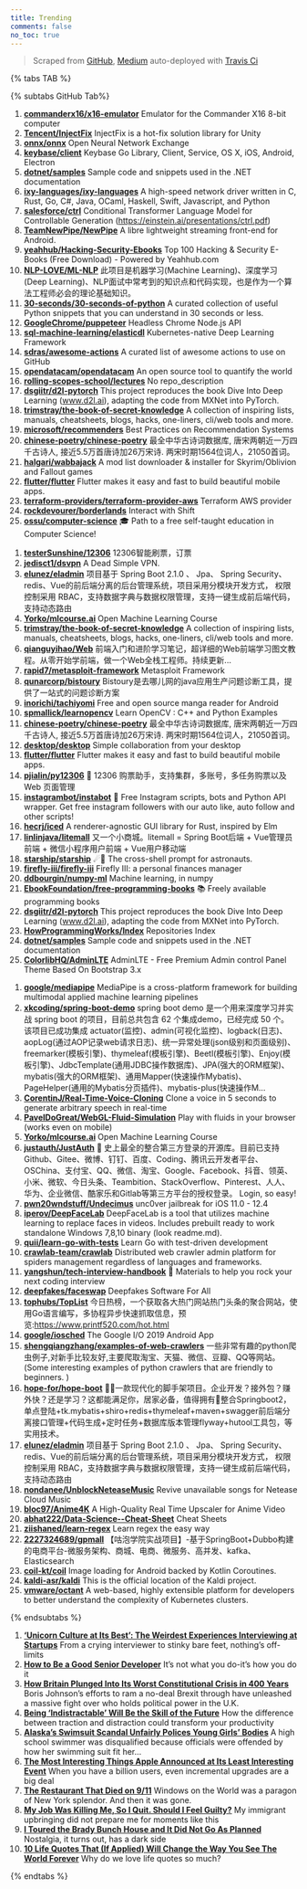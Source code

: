 ```yaml
---
title: Trending
comments: false
no_toc: true
---
```


> Scraped from [GitHub](https://github.com/trending), [Medium](https://medium.com/topic/popular)
auto-deployed with [Travis Ci](https://travis-ci.org/)

{% tabs TAB %}
<!-- tab GitHub -->
{% subtabs GitHub Tab%}
<!-- tab Daily -->
1. [**commanderx16/x16-emulator**](https://github.com/commanderx16/x16-emulator)
Emulator for the Commander X16 8-bit computer
2. [**Tencent/InjectFix**](https://github.com/Tencent/InjectFix)
InjectFix is a hot-fix solution library for Unity
3. [**onnx/onnx**](https://github.com/onnx/onnx)
Open Neural Network Exchange
4. [**keybase/client**](https://github.com/keybase/client)
Keybase Go Library, Client, Service, OS X, iOS, Android, Electron
5. [**dotnet/samples**](https://github.com/dotnet/samples)
Sample code and snippets used in the .NET documentation
6. [**ixy-languages/ixy-languages**](https://github.com/ixy-languages/ixy-languages)
A high-speed network driver written in C, Rust, Go, C#, Java, OCaml, Haskell, Swift, Javascript, and Python
7. [**salesforce/ctrl**](https://github.com/salesforce/ctrl)
Conditional Transformer Language Model for Controllable Generation (https://einstein.ai/presentations/ctrl.pdf)
8. [**TeamNewPipe/NewPipe**](https://github.com/TeamNewPipe/NewPipe)
A libre lightweight streaming front-end for Android.
9. [**yeahhub/Hacking-Security-Ebooks**](https://github.com/yeahhub/Hacking-Security-Ebooks)
Top 100 Hacking & Security E-Books (Free Download) - Powered by Yeahhub.com
10. [**NLP-LOVE/ML-NLP**](https://github.com/NLP-LOVE/ML-NLP)
此项目是机器学习(Machine Learning)、深度学习(Deep Learning)、NLP面试中常考到的知识点和代码实现，也是作为一个算法工程师必会的理论基础知识。
11. [**30-seconds/30-seconds-of-python**](https://github.com/30-seconds/30-seconds-of-python)
A curated collection of useful Python snippets that you can understand in 30 seconds or less.
12. [**GoogleChrome/puppeteer**](https://github.com/GoogleChrome/puppeteer)
Headless Chrome Node.js API
13. [**sql-machine-learning/elasticdl**](https://github.com/sql-machine-learning/elasticdl)
Kubernetes-native Deep Learning Framework
14. [**sdras/awesome-actions**](https://github.com/sdras/awesome-actions)
A curated list of awesome actions to use on GitHub
15. [**opendatacam/opendatacam**](https://github.com/opendatacam/opendatacam)
An open source tool to quantify the world
16. [**rolling-scopes-school/lectures**](https://github.com/rolling-scopes-school/lectures)
No repo_description
17. [**dsgiitr/d2l-pytorch**](https://github.com/dsgiitr/d2l-pytorch)
This project reproduces the book Dive Into Deep Learning (www.d2l.ai), adapting the code from MXNet into PyTorch.
18. [**trimstray/the-book-of-secret-knowledge**](https://github.com/trimstray/the-book-of-secret-knowledge)
A collection of inspiring lists, manuals, cheatsheets, blogs, hacks, one-liners, cli/web tools and more.
19. [**microsoft/recommenders**](https://github.com/microsoft/recommenders)
Best Practices on Recommendation Systems
20. [**chinese-poetry/chinese-poetry**](https://github.com/chinese-poetry/chinese-poetry)
最全中华古诗词数据库, 唐宋两朝近一万四千古诗人, 接近5.5万首唐诗加26万宋诗. 两宋时期1564位词人，21050首词。
21. [**halgari/wabbajack**](https://github.com/halgari/wabbajack)
A mod list downloader & installer for Skyrim/Oblivion and Fallout games
22. [**flutter/flutter**](https://github.com/flutter/flutter)
Flutter makes it easy and fast to build beautiful mobile apps.
23. [**terraform-providers/terraform-provider-aws**](https://github.com/terraform-providers/terraform-provider-aws)
Terraform AWS provider
24. [**rockdevourer/borderlands**](https://github.com/rockdevourer/borderlands)
Interact with Shift
25. [**ossu/computer-science**](https://github.com/ossu/computer-science)
🎓 Path to a free self-taught education in Computer Science!
<!-- endtab -->
<!-- tab Weekly -->
1. [**testerSunshine/12306**](https://github.com/testerSunshine/12306)
12306智能刷票，订票
2. [**jedisct1/dsvpn**](https://github.com/jedisct1/dsvpn)
A Dead Simple VPN.
3. [**elunez/eladmin**](https://github.com/elunez/eladmin)
项目基于 Spring Boot 2.1.0 、 Jpa、 Spring Security、redis、Vue的前后端分离的后台管理系统，项目采用分模块开发方式， 权限控制采用 RBAC，支持数据字典与数据权限管理，支持一键生成前后端代码，支持动态路由
4. [**Yorko/mlcourse.ai**](https://github.com/Yorko/mlcourse.ai)
Open Machine Learning Course
5. [**trimstray/the-book-of-secret-knowledge**](https://github.com/trimstray/the-book-of-secret-knowledge)
A collection of inspiring lists, manuals, cheatsheets, blogs, hacks, one-liners, cli/web tools and more.
6. [**qianguyihao/Web**](https://github.com/qianguyihao/Web)
前端入门和进阶学习笔记，超详细的Web前端学习图文教程。从零开始学前端，做一个Web全栈工程师。持续更新...
7. [**rapid7/metasploit-framework**](https://github.com/rapid7/metasploit-framework)
Metasploit Framework
8. [**qunarcorp/bistoury**](https://github.com/qunarcorp/bistoury)
Bistoury是去哪儿网的java应用生产问题诊断工具，提供了一站式的问题诊断方案
9. [**inorichi/tachiyomi**](https://github.com/inorichi/tachiyomi)
Free and open source manga reader for Android
10. [**spmallick/learnopencv**](https://github.com/spmallick/learnopencv)
Learn OpenCV : C++ and Python Examples
11. [**chinese-poetry/chinese-poetry**](https://github.com/chinese-poetry/chinese-poetry)
最全中华古诗词数据库, 唐宋两朝近一万四千古诗人, 接近5.5万首唐诗加26万宋诗. 两宋时期1564位词人，21050首词。
12. [**desktop/desktop**](https://github.com/desktop/desktop)
Simple collaboration from your desktop
13. [**flutter/flutter**](https://github.com/flutter/flutter)
Flutter makes it easy and fast to build beautiful mobile apps.
14. [**pjialin/py12306**](https://github.com/pjialin/py12306)
🚂 12306 购票助手，支持集群，多账号，多任务购票以及 Web 页面管理
15. [**instagrambot/instabot**](https://github.com/instagrambot/instabot)
🐙 Free Instagram scripts, bots and Python API wrapper. Get free instagram followers with our auto like, auto follow and other scripts!
16. [**hecrj/iced**](https://github.com/hecrj/iced)
A renderer-agnostic GUI library for Rust, inspired by Elm
17. [**linlinjava/litemall**](https://github.com/linlinjava/litemall)
又一个小商城。litemall = Spring Boot后端 + Vue管理员前端 + 微信小程序用户前端 + Vue用户移动端
18. [**starship/starship**](https://github.com/starship/starship)
☄🌌️ The cross-shell prompt for astronauts.
19. [**firefly-iii/firefly-iii**](https://github.com/firefly-iii/firefly-iii)
Firefly III: a personal finances manager
20. [**ddbourgin/numpy-ml**](https://github.com/ddbourgin/numpy-ml)
Machine learning, in numpy
21. [**EbookFoundation/free-programming-books**](https://github.com/EbookFoundation/free-programming-books)
📚 Freely available programming books
22. [**dsgiitr/d2l-pytorch**](https://github.com/dsgiitr/d2l-pytorch)
This project reproduces the book Dive Into Deep Learning (www.d2l.ai), adapting the code from MXNet into PyTorch.
23. [**HowProgrammingWorks/Index**](https://github.com/HowProgrammingWorks/Index)
Repositories Index
24. [**dotnet/samples**](https://github.com/dotnet/samples)
Sample code and snippets used in the .NET documentation
25. [**ColorlibHQ/AdminLTE**](https://github.com/ColorlibHQ/AdminLTE)
AdminLTE - Free Premium Admin control Panel Theme Based On Bootstrap 3.x
<!-- endtab -->
<!-- tab Monthly -->
1. [**google/mediapipe**](https://github.com/google/mediapipe)
MediaPipe is a cross-platform framework for building multimodal applied machine learning pipelines
2. [**xkcoding/spring-boot-demo**](https://github.com/xkcoding/spring-boot-demo)
spring boot demo 是一个用来深度学习并实战 spring boot 的项目，目前总共包含 62 个集成demo，已经完成 50 个。 该项目已成功集成 actuator(监控)、admin(可视化监控)、logback(日志)、aopLog(通过AOP记录web请求日志)、统一异常处理(json级别和页面级别)、freemarker(模板引擎)、thymeleaf(模板引擎)、Beetl(模板引擎)、Enjoy(模板引擎)、JdbcTemplate(通用JDBC操作数据库)、JPA(强大的ORM框架)、mybatis(强大的ORM框架)、通用Mapper(快速操作Mybatis)、PageHelper(通用的Mybatis分页插件)、mybatis-plus(快速操作M…
3. [**CorentinJ/Real-Time-Voice-Cloning**](https://github.com/CorentinJ/Real-Time-Voice-Cloning)
Clone a voice in 5 seconds to generate arbitrary speech in real-time
4. [**PavelDoGreat/WebGL-Fluid-Simulation**](https://github.com/PavelDoGreat/WebGL-Fluid-Simulation)
Play with fluids in your browser (works even on mobile)
5. [**Yorko/mlcourse.ai**](https://github.com/Yorko/mlcourse.ai)
Open Machine Learning Course
6. [**justauth/JustAuth**](https://github.com/justauth/JustAuth)
💯 史上最全的整合第三方登录的开源库。目前已支持Github、Gitee、微博、钉钉、百度、Coding、腾讯云开发者平台、OSChina、支付宝、QQ、微信、淘宝、Google、Facebook、抖音、领英、小米、微软、今日头条、Teambition、StackOverflow、Pinterest、人人、华为、企业微信、酷家乐和Gitlab等第三方平台的授权登录。 Login, so easy!
7. [**pwn20wndstuff/Undecimus**](https://github.com/pwn20wndstuff/Undecimus)
unc0ver jailbreak for iOS 11.0 - 12.4
8. [**iperov/DeepFaceLab**](https://github.com/iperov/DeepFaceLab)
DeepFaceLab is a tool that utilizes machine learning to replace faces in videos. Includes prebuilt ready to work standalone Windows 7,8,10 binary (look readme.md).
9. [**quii/learn-go-with-tests**](https://github.com/quii/learn-go-with-tests)
Learn Go with test-driven development
10. [**crawlab-team/crawlab**](https://github.com/crawlab-team/crawlab)
Distributed web crawler admin platform for spiders management regardless of languages and frameworks.
11. [**yangshun/tech-interview-handbook**](https://github.com/yangshun/tech-interview-handbook)
💯 Materials to help you rock your next coding interview
12. [**deepfakes/faceswap**](https://github.com/deepfakes/faceswap)
Deepfakes Software For All
13. [**tophubs/TopList**](https://github.com/tophubs/TopList)
今日热榜，一个获取各大热门网站热门头条的聚合网站，使用Go语言编写，多协程异步快速抓取信息，预览:https://www.printf520.com/hot.html
14. [**google/iosched**](https://github.com/google/iosched)
The Google I/O 2019 Android App
15. [**shengqiangzhang/examples-of-web-crawlers**](https://github.com/shengqiangzhang/examples-of-web-crawlers)
一些非常有趣的python爬虫例子,对新手比较友好,主要爬取淘宝、天猫、微信、豆瓣、QQ等网站。(Some interesting examples of python crawlers that are friendly to beginners. )
16. [**hope-for/hope-boot**](https://github.com/hope-for/hope-boot)
🌱🚀一款现代化的脚手架项目。企业开发？接外包？赚外快？还是学习？这都能满足你，居家必备，值得拥有🍻整合Springboot2，单点登陆+tk.mybatis+shiro+redis+thymeleaf+maven+swagger前后端分离接口管理+代码生成+定时任务+数据库版本管理flyway+hutool工具包，等实用技术。
17. [**elunez/eladmin**](https://github.com/elunez/eladmin)
项目基于 Spring Boot 2.1.0 、 Jpa、 Spring Security、redis、Vue的前后端分离的后台管理系统，项目采用分模块开发方式， 权限控制采用 RBAC，支持数据字典与数据权限管理，支持一键生成前后端代码，支持动态路由
18. [**nondanee/UnblockNeteaseMusic**](https://github.com/nondanee/UnblockNeteaseMusic)
Revive unavailable songs for Netease Cloud Music
19. [**bloc97/Anime4K**](https://github.com/bloc97/Anime4K)
A High-Quality Real Time Upscaler for Anime Video
20. [**abhat222/Data-Science--Cheat-Sheet**](https://github.com/abhat222/Data-Science--Cheat-Sheet)
Cheat Sheets
21. [**ziishaned/learn-regex**](https://github.com/ziishaned/learn-regex)
Learn regex the easy way
22. [**2227324689/gpmall**](https://github.com/2227324689/gpmall)
【咕泡学院实战项目】-基于SpringBoot+Dubbo构建的电商平台-微服务架构、商城、电商、微服务、高并发、kafka、Elasticsearch
23. [**coil-kt/coil**](https://github.com/coil-kt/coil)
Image loading for Android backed by Kotlin Coroutines.
24. [**kaldi-asr/kaldi**](https://github.com/kaldi-asr/kaldi)
This is the official location of the Kaldi project.
25. [**vmware/octant**](https://github.com/vmware/octant)
A web-based, highly extensible platform for developers to better understand the complexity of Kubernetes clusters.
<!-- endtab -->
{% endsubtabs %}
<!-- endtab --><!-- tab Medium -->
1. [**‘Unicorn Culture at Its Best’: The Weirdest Experiences Interviewing at Startups**](https://thebolditalic.com/unicorn-culture-at-its-best-the-weirdest-experiences-interviewing-at-startups-6fa57bfb1f0e?source=topic_page---------------------------20)
From a crying interviewer to stinky bare feet, nothing’s off-limits
2. [**How to Be a Good Senior Developer**](https://medium.com/better-programming/how-to-be-a-good-senior-developer-958948e02ada?source=topic_page---------0------------------1)
It’s not what you do-it’s how you do it
3. [**How Britain Plunged Into Its Worst Constitutional Crisis in 400 Years**](https://gen.medium.com/how-britain-plunged-into-its-worst-constitutional-crisis-in-400-years-11ec694264b8?source=topic_page---------1------------------1)
Boris Johnson’s efforts to ram a no-deal Brexit through have unleashed a massive fight over who holds political power in the U.K.
4. [**Being ‘Indistractable’ Will Be the Skill of the Future**](https://onezero.medium.com/being-indistractable-will-be-the-skill-of-the-future-a07780cf36f4?source=topic_page---------2------------------1)
How the difference between traction and distraction could transform your productivity
5. [**Alaska’s Swimsuit Scandal Unfairly Polices Young Girls’ Bodies**](https://gen.medium.com/alaska-high-school-swimming-divings-inexcusable-swimsuit-scandal-33cc10f180b9?source=topic_page---------4------------------1)
A high school swimmer was disqualified because officials were offended by how her swimming suit fit her…
6. [**The Most Interesting Things Apple Announced at Its Least Interesting Event**](https://onezero.medium.com/the-most-interesting-things-apple-announced-at-its-least-interesting-event-9328908fd95a?source=topic_page---------5------------------1)
When you have a billion users, even incremental upgrades are a big deal
7. [**The Restaurant That Died on 9/11**](https://gen.medium.com/the-restaurant-that-died-on-9-11-906ac340ee1f?source=topic_page---------6------------------1)
Windows on the World was a paragon of New York splendor. And then it was gone.
8. [**My Job Was Killing Me, So I Quit. Should I Feel Guilty?**](https://zora.medium.com/my-job-was-killing-me-so-i-quit-should-i-feel-guilty-5c625da77e83?source=topic_page---------7------------------1)
My immigrant upbringing did not prepare me for moments like this
9. [**I Toured the Brady Bunch House and It Did Not Go As Planned**](https://gen.medium.com/i-toured-the-new-brady-bunch-house-and-it-did-not-go-as-planned-61248a370ee9?source=topic_page---------8------------------1)
Nostalgia, it turns out, has a dark side
10. [**10 Life Quotes That (If Applied) Will Change the Way You See The World Forever**](https://psiloveyou.xyz/10-life-quotes-that-if-applied-will-change-the-way-you-see-the-world-forever-d05338ae489b?source=topic_page---------9------------------1)
Why do we love life quotes so much?
<!-- endtab -->
{% endtabs %}
